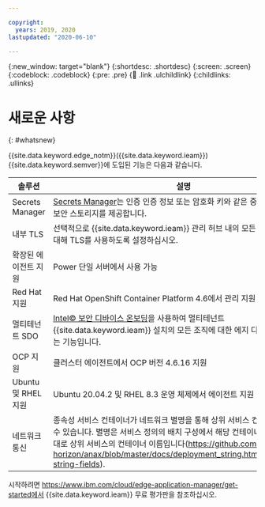 ```yaml
---

copyright:
  years: 2019, 2020
lastupdated: "2020-06-10"

---
```


{:new_window: target="blank"}
{:shortdesc: .shortdesc}
{:screen: .screen}
{:codeblock: .codeblock}
{:pre: .pre}
{:child: .link .ulchildlink}
{:childlinks: .ullinks}

# 새로운 사항
{: #whatsnew}

{{site.data.keyword.edge_notm}}({{site.data.keyword.ieam}}) {{site.data.keyword.semver}}에 도입된 기능은 다음과 같습니다.

|솔루션|설명|
|----------|------|
|Secrets Manager|[Secrets Manager](../OH/docs/getting_started/overview_sm.md)는 인증 인증 정보 또는 암호화 키와 같은 중요한 정보에 대한 보안 스토리지를 제공합니다.|
|내부 TLS| 선택적으로 {{site.data.keyword.ieam}} 관리 허브 내의 모든 내부 API 호출에 대해 TLS를 사용하도록 설정하십시오.|
|확장된 에이전트 지원 | Power 단일 서버에서 사용 가능 
| Red Hat 지원| Red Hat OpenShift Container Platform 4.6에서 관리 지원
|멀티테넌트 SDO|[Intel© 보안 디바이스 온보딩](../installing/sdo.md)을 사용하여 멀티테넌트 {{site.data.keyword.ieam}} 설치의 모든 조직에 대한 에지 디바이스를 구성하는 기능입니다. |
| OCP 지원| 클러스터 에이전트에서 OCP 버전 4.6.16 지원|
| Ubuntu 및 RHEL 지원 | Ubuntu 20.04.2 및 RHEL 8.3 운영 체제에서 에이전트 지원|
| 네트워크 통신| 종속성 서비스 컨테이너가 네트워크 별명을 통해 상위 서비스 컨테이너와 통신할 수 있습니다. 별명은 서비스 정의의 배치 구성에서 해당 컨테이너에 대해 정의된 대로 상위 서비스의 컨테이너 이름입니다(https://github.com/open-horizon/anax/blob/master/docs/deployment_string.html#deployment-string-fields).|

시작하려면 https://www.ibm.com/cloud/edge-application-manager/get-started에서 {{site.data.keyword.ieam}} 무료 평가판을 참조하십시오.
